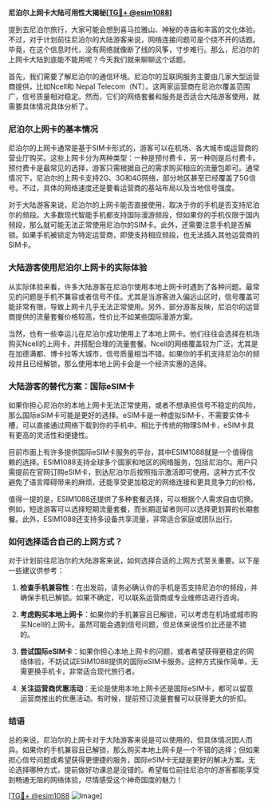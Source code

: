 **尼泊尔上网卡大陆可用性大揭秘[[TG💪+ @esim1088](https://t.me/s/esim1088)]**

提到去尼泊尔旅行，大家可能会想到喜马拉雅山、神秘的寺庙和丰富的文化体验。不过，对于计划前往尼泊尔的大陆游客来说，网络连接问题可是个绕不开的话题。毕竟，在这个信息时代，没有网络就像断了线的风筝，寸步难行。那么，尼泊尔的上网卡大陆到底能不能用呢？今天我们就来聊聊这个话题。

首先，我们需要了解尼泊尔的通信环境。尼泊尔的互联网服务主要由几家大型运营商提供，比如Ncell和 Nepal Telecom（NT）。这两家运营商在尼泊尔覆盖范围广，信号质量相对稳定。然而，它们的网络套餐和服务是否适合大陆游客使用，就需要具体情况具体分析了。

### 尼泊尔上网卡的基本情况

尼泊尔的上网卡通常是基于SIM卡形式的，游客可以在机场、各大城市或运营商的营业厅购买。这些上网卡分为两种类型：一种是预付费卡，另一种则是后付费卡。预付费卡是最常见的选择，游客只需根据自己的需求购买相应的流量包即可。通常情况下，尼泊尔的上网卡支持2G、3G和4G网络，部分地区甚至已经覆盖了5G信号。不过，具体的网络速度还是要看运营商的基站布局以及当地信号强度。

对于大陆游客来说，尼泊尔的上网卡能否直接使用，取决于你的手机是否支持尼泊尔的频段。大多数现代智能手机都支持国际漫游频段，但如果你的手机仅限于国内频段，那么就可能无法正常使用尼泊尔的SIM卡。此外，还需要注意手机是否解锁。如果手机被锁定为特定运营商，即使支持相应频段，也无法插入其他运营商的SIM卡。

### 大陆游客使用尼泊尔上网卡的实际体验

从实际体验来看，许多大陆游客在尼泊尔使用本地上网卡时遇到了各种问题。最常见的问题是手机不兼容或者信号不佳。尤其是当游客进入偏远山区时，信号覆盖可能非常有限，导致上网卡几乎无法正常使用。另外，部分游客反映，尼泊尔的运营商提供的流量套餐价格较高，性价比不如某些国际漫游方案。

当然，也有一些幸运儿在尼泊尔成功使用上了本地上网卡。他们往往会选择在机场购买Ncell的上网卡，并搭配合理的流量套餐。Ncell的网络覆盖较为广泛，尤其是在加德满都、博卡拉等大城市，信号质量相当不错。如果你的手机支持尼泊尔的频段并且已经解锁，那么使用本地上网卡会是一个经济实惠的选择。

### 大陆游客的替代方案：国际eSIM卡

如果你担心尼泊尔的本地上网卡无法正常使用，或者不想承担信号不稳定的风险，那么国际eSIM卡可能是更好的选择。eSIM卡是一种虚拟SIM卡，不需要实体卡槽，可以直接通过网络下载到你的手机中。相比于传统的物理SIM卡，eSIM卡具有更高的灵活性和便捷性。

目前市面上有许多提供国际eSIM卡服务的平台，其中ESIM1088就是一个值得信赖的选择。ESIM1088支持全球多个国家和地区的网络服务，包括尼泊尔。用户只需提前在官网订购eSIM卡，到达尼泊尔后按照指示激活即可使用。这种方式不仅避免了语言障碍带来的麻烦，还能享受更加稳定的网络连接和更具竞争力的价格。

值得一提的是，ESIM1088还提供了多种套餐选择，可以根据个人需求自由切换。例如，短途游客可以选择短期流量套餐，而长期逗留者则可以选择更划算的长期套餐。此外，ESIM1088还支持多设备共享流量，非常适合家庭或团队出行。

### 如何选择适合自己的上网方式？

对于计划前往尼泊尔的大陆游客来说，如何选择合适的上网方式至关重要。以下是一些建议供参考：

1. **检查手机兼容性**：在出发前，请务必确认你的手机是否支持尼泊尔的频段，并确保手机已解锁。如果不确定，可以联系运营商或专业维修店进行咨询。

2. **考虑购买本地上网卡**：如果你的手机兼容且已解锁，可以考虑在机场或城市购买Ncell的上网卡。虽然可能会遇到信号问题，但总体来说性价比还是不错的。

3. **尝试国际eSIM卡**：如果你担心本地上网卡的问题，或者希望获得更稳定的网络体验，不妨试试ESIM1088提供的国际eSIM卡服务。这种方式操作简单，无需更换手机卡，非常适合现代旅行者。

4. **关注运营商优惠活动**：无论是使用本地上网卡还是国际eSIM卡，都可以留意运营商推出的优惠活动。有时候，提前预订流量套餐可以获得更大的折扣。

### 结语

总的来说，尼泊尔的上网卡对于大陆游客来说是可以使用的，但具体情况因人而异。如果你的手机兼容且已解锁，那么购买本地上网卡是一个不错的选择；但如果担心信号问题或希望获得更便捷的服务，国际eSIM卡无疑是更好的解决方案。无论选择哪种方式，提前做好功课总是没错的。希望每位前往尼泊尔的游客都能享受到畅通无阻的网络体验，尽情感受这个神奇国度的魅力！

[[TG💪+ @esim1088](https://t.me/s/esim1088) ![Image](https://i.postimg.cc/4NQfJmqS/Snipaste-2025-05-13-00-14-12.png)]